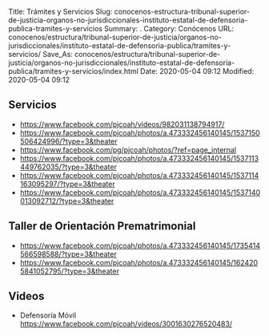 Title: Trámites y Servicios
Slug: conocenos-estructura-tribunal-superior-de-justicia-organos-no-jurisdiccionales-instituto-estatal-de-defensoria-publica-tramites-y-servicios
Summary: .
Category: Conócenos
URL: conocenos/estructura/tribunal-superior-de-justicia/organos-no-jurisdiccionales/instituto-estatal-de-defensoria-publica/tramites-y-servicios/
Save_As: conocenos/estructura/tribunal-superior-de-justicia/organos-no-jurisdiccionales/instituto-estatal-de-defensoria-publica/tramites-y-servicios/index.html
Date: 2020-05-04 09:12
Modified: 2020-05-04 09:12



## Servicios

- https://www.facebook.com/pjcoah/videos/982031138794917/
- https://www.facebook.com/pjcoah/photos/a.473332456140145/1537150506424996/?type=3&theater
- https://www.facebook.com/pg/pjcoah/photos/?ref=page_internal
- https://www.facebook.com/pjcoah/photos/a.473332456140145/1537113449762035/?type=3&theater
- https://www.facebook.com/pjcoah/photos/a.473332456140145/1537114163095297/?type=3&theater
- https://www.facebook.com/pjcoah/photos/a.473332456140145/1537140013092712/?type=3&theater

## Taller de Orientación Prematrimonial

- https://www.facebook.com/pjcoah/photos/a.473332456140145/1735414566598588/?type=3&theater
- https://www.facebook.com/pjcoah/photos/a.473332456140145/1624205841052795/?type=3&theater

## Videos

- Defensoría Móvil https://www.facebook.com/pjcoah/videos/3001630276520483/




